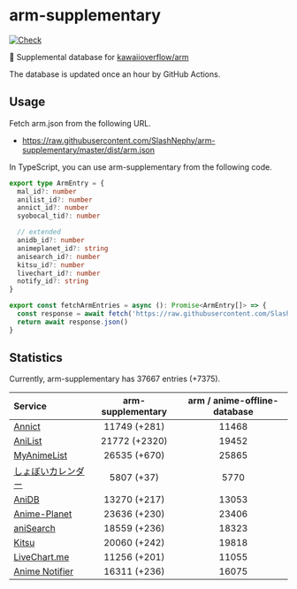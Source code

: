# arm-supplementary

[![Check](https://github.com/SlashNephy/arm-supplementary/actions/workflows/check-node.yml/badge.svg)](https://github.com/SlashNephy/arm-supplementary/actions/workflows/check-node.yml)

💊 Supplemental database for [kawaiioverflow/arm](https://github.com/kawaiioverflow/arm)

The database is updated once an hour by GitHub Actions.

## Usage

Fetch arm.json from the following URL.

- https://raw.githubusercontent.com/SlashNephy/arm-supplementary/master/dist/arm.json

In TypeScript, you can use arm-supplementary from the following code.

```TypeScript
export type ArmEntry = {
  mal_id?: number
  anilist_id?: number
  annict_id?: number
  syobocal_tid?: number

  // extended
  anidb_id?: number
  animeplanet_id?: string
  anisearch_id?: number
  kitsu_id?: number
  livechart_id?: number
  notify_id?: string
}

export const fetchArmEntries = async (): Promise<ArmEntry[]> => {
  const response = await fetch('https://raw.githubusercontent.com/SlashNephy/arm-supplementary/master/dist/arm.json')
  return await response.json()
}
```

## Statistics

Currently, arm-supplementary has 37667 entries (+7375).

| Service                                     | arm-supplementary | arm / anime-offline-database |
| :------------------------------------------ | :---------------: | :--------------------------: |
| [Annict](https://annict.com)                |   11749 (+281)    |            11468             |
| [AniList](https://anilist.co)               |   21772 (+2320)   |            19452             |
| [MyAnimeList](https://myanimelist.net)      |   26535 (+670)    |            25865             |
| [しょぼいカレンダー](https://cal.syoboi.jp) |    5807 (+37)     |             5770             |
| [AniDB](https://anidb.net)                  |   13270 (+217)    |            13053             |
| [Anime-Planet](https://anime-planet.com)    |   23636 (+230)    |            23406             |
| [aniSearch](https://anisearch.com)          |   18559 (+236)    |            18323             |
| [Kitsu](https://kitsu.io)                   |   20060 (+242)    |            19818             |
| [LiveChart.me](https://livechart.me)        |   11256 (+201)    |            11055             |
| [Anime Notifier](https://notify.moe)        |   16311 (+236)    |            16075             |

